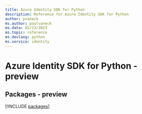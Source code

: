 ```yaml
---
title: Azure Identity SDK for Python
description: Reference for Azure Identity SDK for Python
author: pvaneck
ms.author: paulvaneck
ms.data: 02/13/2023
ms.topic: reference
ms.devlang: python
ms.service: identity
---
```

# Azure Identity SDK for Python - preview
## Packages - preview
[!INCLUDE [packages](identity-index.md)]